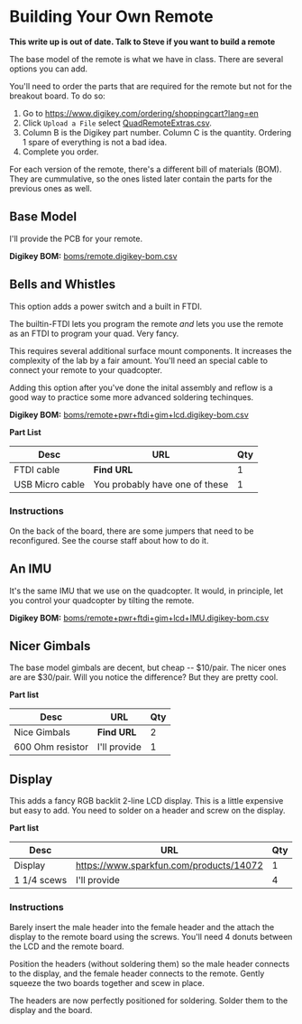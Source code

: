 # Building Your Own Remote

**This write up is out of date.  Talk to Steve if you want to build a remote**

The base model of the remote is what we have in class.  There are several options you can add.

You'll need to order the parts that are required for the remote but not for the breakout board.  To do so:

1.  Go to https://www.digikey.com/ordering/shoppingcart?lang=en
2.  Click `Upload a File` select [QuadRemoteExtras.csv](QuadRemoteExtras.csv).
3.  Column B is the Digikey part number.  Column C is the quantity.  Ordering 1 spare of everything is not a bad idea. 
4.  Complete you order.

For each version of the remote, there's a different bill of materials (BOM).  They are cummulative, so the ones listed later contain the parts for the previous ones as well. 

## Base Model

I'll provide the PCB for your remote.

**Digikey BOM:** [boms/remote.digikey-bom.csv](boms/remote.digikey-bom.csv)

## Bells and Whistles

This option adds a power switch and a built in FTDI.

The builtin-FTDI lets you program the remote _and_ lets you use the remote as an FTDI to program your quad.  Very fancy.  

This requires several additional surface mount components.  It increases the complexity of the lab by a fair amount.   You'll need an special cable to connect your remote to your quadcopter.

Adding this option after you've done the inital assembly and reflow is a good way to practice some more advanced soldering techinques. 

**Digikey BOM:** [boms/remote+pwr+ftdi+gim+lcd.digikey-bom.csv](boms/remote+pwr+ftdi+gim+lcd.digikey-bom.csv)

**Part List**

| Desc               |  URL                                               | Qty | 
|--------------------|----------------------------------------------------|-----|
| FTDI cable       |  **Find URL**       | 1 | 
| USB Micro cable  |  You probably have one of these | 1 |

### Instructions

On the back of the board, there are some jumpers that need to be reconfigured.  See the course staff about how to do it.

## An IMU

It's the same IMU that we use on the quadcopter.  It would, in principle, let you control your quadcopter by tilting the remote.
 
**Digikey BOM:** [boms/remote+pwr+ftdi+gim+lcd+IMU.digikey-bom.csv](boms/remote+pwr+ftdi+gim+lcd+IMU.digikey-bom.csv)


## Nicer Gimbals
 
The base model gimbals are decent, but cheap -- $10/pair.  The nicer ones are are $30/pair.  Will you notice the difference?  But they are pretty cool.

**Part list**

| Desc               |  URL                                               | Qty | 
|--------------------|----------------------------------------------------|-----|
| Nice Gimbals       |  **Find URL**       | 2 |
| 600 Ohm resistor   |  I'll provide       | 1 |

## Display

This adds a fancy RGB backlit 2-line LCD display.  This is a little expensive but easy to add.  You need to solder on a header and screw on the display.

**Part list**

| Desc               |  URL                                               | Qty | 
|--------------------|----------------------------------------------------|-----|
| Display            | https://www.sparkfun.com/products/14072            |  1  |
| 1 1/4 scews        | I'll provide | 4  |


### Instructions

Barely insert the male header into the female header and the attach the display to the remote board using the screws.  You'll need 4 donuts between the LCD and the remote board.
 
Position the headers (without soldering them) so the male header connects to the display, and the female header connects to the remote.  Gently squeeze the two boards together and scew in place.

The headers are now perfectly positioned for soldering.  Solder them to the display and the board.

